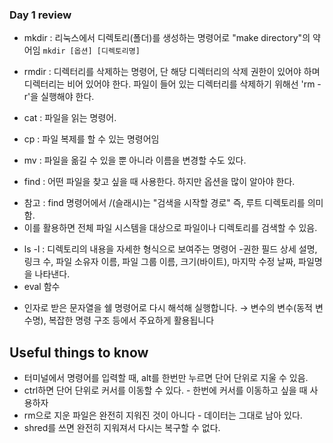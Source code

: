### Day 1 review

* mkdir : 리눅스에서 디렉토리(폴더)를 생성하는 명령어로 "make directory"의 약어임
``mkdir [옵션] [디렉토리명]``
* rmdir : 디렉터리를 삭제하는 명령어, 단 해당 디렉터리의 삭제 권한이 있어야 하며 디렉터리는 비어 있어야 한다. 파일이 들어 있는 디렉터리를 삭제하기 위해선 'rm -r'을 실행해야 한다.

* cat : 파일을 읽는 명령어.
* cp : 파일 복제를 할 수 있는 명령어임
* mv : 파일을 옮길 수 있을 뿐 아니라 이름을 변경할 수도 있다.
* find : 어떤 파일을 찾고 싶을 때 사용한다. 하지만 옵션을 많이 알아야 한다. 
- 참고 : find 명령어에서 /(슬래시)는 "검색을 시작할 경로" 즉, 루트 디렉토리를 의미함.
- 이를 활용하면 전체 파일 시스템을 대상으로 파일이나 디렉토리를 검색할 수 있음.
* ls -l : 디렉토리의 내용을 자세한 형식으로 보여주는 명령어 
-권한 필드 상세 설명, 링크 수, 파일 소유자 이름, 파일 그룹 이름, 크기(바이트), 마지막 수정 날짜, 파일명을 나타낸다. 
* eval 함수
- 인자로 받은 문자열을 쉘 명령어로 다시 해석해 실행합니다.
→ 변수의 변수(동적 변수명), 복잡한 명령 구조 등에서 주요하게 활용됩니다

## Useful things to know

* 터미널에서 명령어를 입력할 때, alt를 한번만 누르면 단어 단위로 지울 수 있음.
* ctrl하면 단어 단위로 커서를 이동할 수 있다. - 한번에 커서를 이동하고 싶을 때 사용하자
* rm으로 지운 파일은 완전히 지워진 것이 아니다 - 데이터는 그대로 남아 있다.
* shred를 쓰면 완전히 지워져서 다시는 복구할 수 없다.